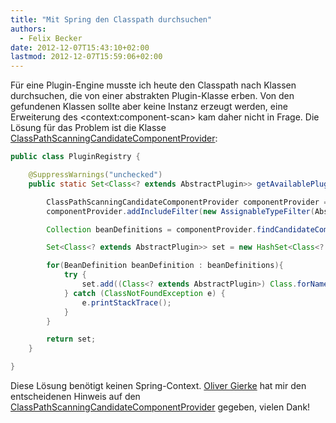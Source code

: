 ```yaml
---
title: "Mit Spring den Classpath durchsuchen"
authors:
  - Felix Becker
date: 2012-12-07T15:43:10+02:00
lastmod: 2012-12-07T15:59:06+02:00
---
```


Für eine Plugin-Engine musste ich heute den Classpath nach Klassen durchsuchen, die von einer abstrakten Plugin-Klasse erben.  Von den gefundenen Klassen sollte aber keine Instanz erzeugt werden, eine Erweiterung des &lt;context:component-scan&gt; kam daher nicht in Frage. Die Lösung für das Problem ist die Klasse [ClassPathScanningCandidateComponentProvider](https://docs.spring.io/spring/docs/3.0.x/javadoc-api/org/springframework/context/annotation/ClassPathScanningCandidateComponentProvider.html):

```java
public class PluginRegistry {

    @SuppressWarnings("unchecked")
    public static Set<Class<? extends AbstractPlugin>> getAvailablePlugins() {

        ClassPathScanningCandidateComponentProvider componentProvider = new ClassPathScanningCandidateComponentProvider(false);
        componentProvider.addIncludeFilter(new AssignableTypeFilter(AbstractPlugin.class));

        Collection beanDefinitions = componentProvider.findCandidateComponents("my.plugins.package");

        Set<Class<? extends AbstractPlugin>> set = new HashSet<Class<? extends AbstractPlugin>>();

        for(BeanDefinition beanDefinition : beanDefinitions){
            try {
                set.add((Class<? extends AbstractPlugin>) Class.forName(beanDefinition.getBeanClassName()));
            } catch (ClassNotFoundException e) {
                e.printStackTrace();
            }
        }

        return set;
    }

}
```

Diese Lösung benötigt keinen Spring-Context. [Oliver Gierke](https://twitter.com/olivergierke) hat mir den entscheidenen Hinweis auf den [ClassPathScanningCandidateComponentProvider](https://docs.spring.io/spring/docs/3.0.x/javadoc-api/org/springframework/context/annotation/ClassPathScanningCandidateComponentProvider.html) gegeben, vielen Dank!
